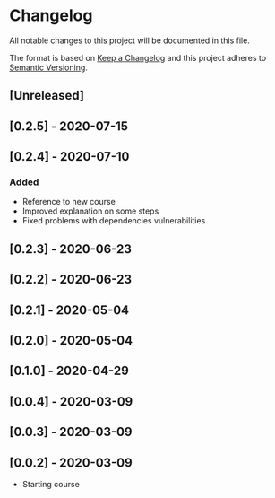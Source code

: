 # Changelog

All notable changes to this project will be documented in this file.

The format is based on [Keep a Changelog](http://keepachangelog.com/en/1.0.0/)
and this project adheres to [Semantic Versioning](http://semver.org/spec/v2.0.0.html).

## [Unreleased]

## [0.2.5] - 2020-07-15

## [0.2.4] - 2020-07-10
### Added
- Reference to new course
- Improved explanation on some steps
- Fixed problems with dependencies vulnerabilities

## [0.2.3] - 2020-06-23

## [0.2.2] - 2020-06-23

## [0.2.1] - 2020-05-04

## [0.2.0] - 2020-05-04

## [0.1.0] - 2020-04-29

## [0.0.4] - 2020-03-09

## [0.0.3] - 2020-03-09

## [0.0.2] - 2020-03-09
- Starting course
